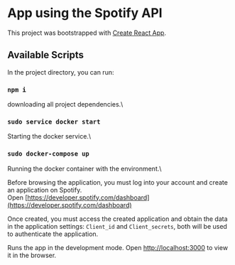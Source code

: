 # App using the Spotify API

This project was bootstrapped with [Create React App](https://github.com/facebook/create-react-app).

## Available Scripts

In the project directory, you can run:

### `npm i`

downloading all project dependencies.\

### `sudo service docker start`

Starting the docker service.\

### `sudo docker-compose up`

Running the docker container with the environment.\

Before browsing the application, you must log into your account and create an application on Spotify.\
Open [https://developer.spotify.com/dashboard](https://developer.spotify.com/dashboard)

Once created, you must access the created application and obtain the data in the application settings: `Client_id` and `Client_secrets`, both will be used to authenticate the application.

Runs the app in the development mode.
Open [http://localhost:3000](http://localhost:3000) to view it in the browser.
